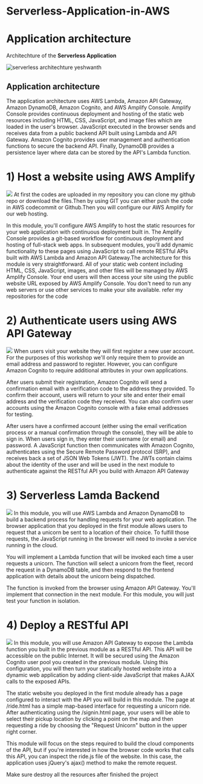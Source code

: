 # Serverless-Application-in-AWS

<h1>Application architecture</h1>
Architechture of the <b>Serverless Application </b>

![serverless architechture  yeshwanth](https://user-images.githubusercontent.com/94180456/199057712-32bb4529-50a2-4c0f-b4b7-5bd70f48c2de.jpg)

<h2>Application architecture</h2>
The application architecture uses AWS Lambda, Amazon API Gateway, Amazon DynamoDB, Amazon Cognito, and AWS Amplify Console. Amplify Console provides continuous deployment and hosting of the static web resources including HTML, CSS, JavaScript, and image files which are loaded in the user's browser. JavaScript executed in the browser sends and receives data from a public backend API built using Lambda and API Gateway. Amazon Cognito provides user management and authentication functions to secure the backend API. Finally, DynamoDB provides a persistence layer where data can be stored by the API's Lambda function.

<h1>1) Host a website using <b>AWS Amplify </b></h1>
<img src="https://user-images.githubusercontent.com/94180456/199241120-37385e95-5ca4-4f81-963b-0b269deb5d48.png">
At first the codes are uploaded in my repository you can clone my github repo or download the files.Then by using GIT you can either push the code in AWS codecommit or Github.Then you will configure our AWS Amplify for our web hosting.

In this module, you'll configure AWS Amplify to host the static resources for your web application with continuous deployment built in. The Amplify Console provides a git-based workflow for continuous deployment and hosting of full-stack web apps. In subsequent modules, you'll add dynamic functionality to these pages using JavaScript to call remote RESTful APIs built with AWS Lambda and Amazon API Gateway.The architecture for this module is very straightforward. All of your static web content including HTML, CSS, JavaScript, images, and other files will be managed by AWS Amplify Console. Your end users will then access your site using the public website URL exposed by AWS Amplify Console. You don't need to run any web servers or use other services to make your site available.
refer my repositories for the code

<h1>2) Authenticate users using AWS API Gateway </h1>

<img src="https://d1.awsstatic.com/Test%20Images/Kate%20Test%20Images/Serverless_Web_App_LP_assets-03.1403870f0fabeb6a11d3e4116092aa6b19b6a924.png">
When users visit your website they will first register a new user account. For the purposes of this workshop we'll only require them to provide an email address and password to register. However, you can configure Amazon Cognito to require additional attributes in your own applications.

After users submit their registration, Amazon Cognito will send a confirmation email with a verification code to the address they provided. To confirm their account, users will return to your site and enter their email address and the verification code they received. You can also confirm user accounts using the Amazon Cognito console with a fake email addresses for testing.

After users have a confirmed account (either using the email verification process or a manual confirmation through the console), they will be able to sign in. When users sign in, they enter their username (or email) and password. A JavaScript function then communicates with Amazon Cognito, authenticates using the Secure Remote Password protocol (SRP), and receives back a set of JSON Web Tokens (JWT). The JWTs contain claims about the identity of the user and will be used in the next module to authenticate against the RESTful API you build with Amazon API Gateway

<h1>3) Serverless Lamda Backend </h1>
<img src="https://d1.awsstatic.com/Test%20Images/Kate%20Test%20Images/Serverless_Web_App_LP_assets_04.76030d61413ff43bd6aa75fbd16e02ad23aec67a.png">
In this module, you will use AWS Lambda and Amazon DynamoDB to build a backend process for handling requests for your web application. The browser application that you deployed in the first module allows users to request that a unicorn be sent to a location of their choice. To fulfill those requests, the JavaScript running in the browser will need to invoke a service running in the cloud.

You will implement a Lambda function that will be invoked each time a user requests a unicorn. The function will select a unicorn from the fleet, record the request in a DynamoDB table, and then respond to the frontend application with details about the unicorn being dispatched.

The function is invoked from the browser using Amazon API Gateway. You'll implement that connection in the next module. For this module, you will just test your function in isolation.
 
<h1>4) Deploy a RESTful API </h1>
<img src="https://d1.awsstatic.com/Test%20Images/Kate%20Test%20Images/Serverless_Web_App_LP_assets_05.d1ecdfaab160d7dc00ddbc9e0245fa34b8d8f26b.png">
In this module, you will use Amazon API Gateway to expose the Lambda function you built in the previous module as a RESTful API. This API will be accessible on the public Internet. It will be secured using the Amazon Cognito user pool you created in the previous module. Using this configuration, you will then turn your statically hosted website into a dynamic web application by adding client-side JavaScript that makes AJAX calls to the exposed APIs.

The static website you deployed in the first module already has a page configured to interact with the API you will build in this module. The page at /ride.html has a simple map-based interface for requesting a unicorn ride. After authenticating using the /signin.html page, your users will be able to select their pickup location by clicking a point on the map and then requesting a ride by choosing the "Request Unicorn" button in the upper right corner.

This module will focus on the steps required to build the cloud components of the API, but if you're interested in how the browser code works that calls this API, you can inspect the ride.js file of the website. In this case, the application uses jQuery's ajax() method to make the remote request.

Make sure destroy all the resources after finished the project
